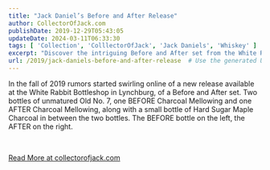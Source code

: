 ```yaml
---
title: "Jack Daniel’s Before and After Release"
author: CollectorOfJack.com
publishDate: 2019-12-29T05:43:05
updateDate: 2024-03-11T06:33:30
tags: [ 'Collection', 'ColllectorOfJack', 'Jack Daniels', 'Whiskey' ]
excerpt: "Discover the intriguing Before and After set from the White Rabbit Bottleshop in Lynchburg. Experience the difference of Charcoal Mellowing at collectorofjack.com."
url: /2019/jack-daniels-before-and-after-release  # Use the generated URL with year
---
```

<p>In the fall of 2019 rumors started swirling online of a new release available at the White Rabbit Bottleshop in Lynchburg, of a Before and After set. Two bottles of unmatured Old No. 7, one BEFORE Charcoal Mellowing and one AFTER Charcoal Mellowing, along with a small bottle of Hard Sugar Maple Charcoal in between the two bottles. The BEFORE bottle on the left, the AFTER on the right.</p>  <p>&nbsp;</p>  <a href="https://collectorofjack.com/before-after">Read More at collectorofjack.com</a>


